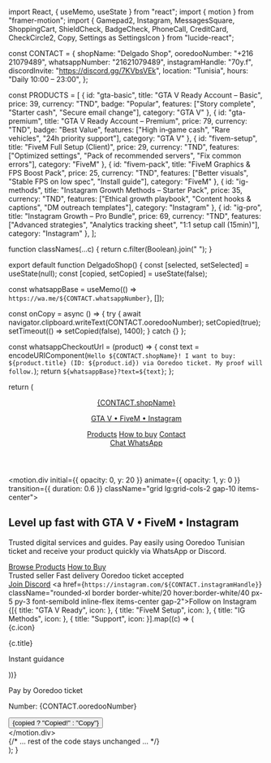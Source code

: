 import React, { useMemo, useState } from "react";
import { motion } from "framer-motion";
import {
  Gamepad2,
  Instagram,
  MessagesSquare,
  ShoppingCart,
  ShieldCheck,
  BadgeCheck,
  PhoneCall,
  CreditCard,
  CheckCircle2,
  Copy,
  Settings as SettingsIcon
} from "lucide-react";

const CONTACT = {
  shopName: "Delgado Shop",
  ooredooNumber: "+216 21079489",
  whatsappNumber: "21621079489",
  instagramHandle: "70y.f",
  discordInvite: "https://discord.gg/7KVbsVEk",
  location: "Tunisia",
  hours: "Daily 10:00 – 23:00",
};

const PRODUCTS = [
  { id: "gta-basic", title: "GTA V Ready Account – Basic", price: 39, currency: "TND", badge: "Popular", features: ["Story complete", "Starter cash", "Secure email change"], category: "GTA V" },
  { id: "gta-premium", title: "GTA V Ready Account – Premium", price: 79, currency: "TND", badge: "Best Value", features: ["High in‑game cash", "Rare vehicles", "24h priority support"], category: "GTA V" },
  { id: "fivem-setup", title: "FiveM Full Setup (Client)", price: 29, currency: "TND", features: ["Optimized settings", "Pack of recommended servers", "Fix common errors"], category: "FiveM" },
  { id: "fivem-pack", title: "FiveM Graphics & FPS Boost Pack", price: 25, currency: "TND", features: ["Better visuals", "Stable FPS on low spec", "Install guide"], category: "FiveM" },
  { id: "ig-methods", title: "Instagram Growth Methods – Starter Pack", price: 35, currency: "TND", features: ["Ethical growth playbook", "Content hooks & captions", "DM outreach templates"], category: "Instagram" },
  { id: "ig-pro", title: "Instagram Growth – Pro Bundle", price: 69, currency: "TND", features: ["Advanced strategies", "Analytics tracking sheet", "1:1 setup call (15min)"], category: "Instagram" },
];

function classNames(...c) { return c.filter(Boolean).join(" "); }

export default function DelgadoShop() {
  const [selected, setSelected] = useState(null);
  const [copied, setCopied] = useState(false);

  const whatsappBase = useMemo(() => `https://wa.me/${CONTACT.whatsappNumber}`, []);

  const onCopy = async () => { try { await navigator.clipboard.writeText(CONTACT.ooredooNumber); setCopied(true); setTimeout(() => setCopied(false), 1400); } catch {} };

  const whatsappCheckoutUrl = (product) => {
    const text = encodeURIComponent(`Hello ${CONTACT.shopName}! I want to buy: ${product.title} (ID: ${product.id}) via Ooredoo ticket. My proof will follow.`);
    return `${whatsappBase}?text=${text}`;
  };

  return (
    <div className="min-h-screen bg-neutral-950 text-white">
      <header className="sticky top-0 z-40 backdrop-blur supports-[backdrop-filter]:bg-neutral-950/70 bg-neutral-950/60 border-b border-white/10">
        <div className="mx-auto max-w-7xl px-4 sm:px-6 lg:px-8 py-3 flex items-center justify-between">
          <a href="#" className="flex items-center gap-2">
            <div className="size-9 rounded-2xl bg-gradient-to-br from-emerald-400 to-emerald-700 grid place-items-center shadow-lg shadow-emerald-500/30">
              <Gamepad2 className="size-5" />
            </div>
            <div className="leading-tight">
              <p className="font-semibold tracking-wide">{CONTACT.shopName}</p>
              <p className="text-xs text-white/60">GTA V • FiveM • Instagram</p>
            </div>
          </a>
          <nav className="hidden md:flex items-center gap-6 text-sm">
            <a href="#products" className="hover:text-emerald-300">Products</a>
            <a href="#how" className="hover:text-emerald-300">How to buy</a>
            <a href="#contact" className="hover:text-emerald-300">Contact</a>
          </nav>
          <div className="flex items-center gap-2">
            <a href={whatsappBase} className="inline-flex items-center gap-2 rounded-2xl bg-emerald-500/90 hover:bg-emerald-400 px-4 py-2 text-sm font-semibold shadow-lg shadow-emerald-500/30">
              <MessagesSquare className="size-4" /> Chat WhatsApp
            </a>
          </div>
        </div>
      </header>
      <section className="relative overflow-hidden">
        <div className="absolute inset-0 bg-[radial-gradient(circle_at_20%_20%,rgba(16,185,129,0.15),transparent_40%),radial-gradient(circle_at_80%_20%,rgba(59,130,246,0.12),transparent_40%)]" />
        <div className="mx-auto max-w-7xl px-4 sm:px-6 lg:px-8 py-16 sm:py-24">
          <motion.div initial={{ opacity: 0, y: 20 }} animate={{ opacity: 1, y: 0 }} transition={{ duration: 0.6 }} className="grid lg:grid-cols-2 gap-10 items-center">
            <div>
              <h1 className="text-3xl sm:text-5xl font-black leading-tight">
                Level up fast with
                <span className="block text-transparent bg-clip-text bg-gradient-to-r from-emerald-400 to-blue-400">GTA V • FiveM • Instagram</span>
              </h1>
              <p className="mt-4 text-white/80 max-w-xl">
                Trusted digital services and guides. Pay easily using <span className="font-semibold">Ooredoo Tunisian ticket</span> and receive your product quickly via WhatsApp or Discord.
              </p>
              <div className="mt-6 flex flex-wrap gap-3">
                <a href="#products" className="rounded-2xl bg-white text-neutral-950 px-5 py-3 font-semibold hover:bg-white/90">Browse Products</a>
                <a href="#how" className="rounded-2xl border border-white/20 px-5 py-3 font-semibold hover:border-white/40">How to Buy</a>
              </div>
              <div className="mt-6 flex flex-wrap items-center gap-5 text-xs text-white/60">
                <span className="inline-flex items-center gap-1"><ShieldCheck className="size-4"/> Trusted seller</span>
                <span className="inline-flex items-center gap-1"><BadgeCheck className="size-4"/> Fast delivery</span>
                <span className="inline-flex items-center gap-1"><CreditCard className="size-4"/> Ooredoo ticket accepted</span>
              </div>
              <div className="mt-4 flex gap-3">
                <a href={CONTACT.discordInvite} className="rounded-xl bg-indigo-600 hover:bg-indigo-500 px-5 py-3 font-semibold inline-flex items-center gap-2">Join Discord</a>
                <a href={`https://instagram.com/${CONTACT.instagramHandle}`} className="rounded-xl border border-white/20 hover:border-white/40 px-5 py-3 font-semibold inline-flex items-center gap-2">Follow on Instagram</a>
              </div>
            </div>
            <div className="relative">
              <div className="absolute -inset-6 bg-gradient-to-tr from-emerald-500/20 to-blue-500/20 blur-2xl rounded-3xl" />
              <div className="relative rounded-3xl border border-white/10 bg-neutral-900/60 p-6 sm:p-8 shadow-2xl">
                <div className="grid grid-cols-2 gap-4">
                  {[{ title: "GTA V Ready", icon: <Gamepad2 className="size-5" /> }, { title: "FiveM Setup", icon: <SettingsIcon /> }, { title: "IG Methods", icon: <Instagram className="size-5" /> }, { title: "Support", icon: <PhoneCall className="size-5" /> }].map((c) => (
                    <div key={c.title} className="rounded-2xl bg-neutral-800/80 border border-white/10 p-4 sm:p-5">
                      <div className="mb-3">{c.icon}</div>
                      <p className="text-sm font-semibold">{c.title}</p>
                      <p className="text-xs text-white/60">Instant guidance</p>
                    </div>
                  ))}
                </div>
                <div className="mt-6 flex items-center justify-between rounded-2xl bg-neutral-800/80 border border-white/10 p-4">
                  <div className="text-sm">
                    <p className="font-semibold">Pay by Ooredoo ticket</p>
                    <p className="text-white/60">Number: {CONTACT.ooredooNumber}</p>
                  </div>
                  <button onClick={onCopy} className="inline-flex items-center gap-2 rounded-xl bg-emerald-500/90 hover:bg-emerald-400 px-4 py-2 text-sm font-semibold shadow">
                    <Copy className="size-4" /> {copied ? "Copied!" : "Copy"}
                  </button>
                </div>
              </div>
            </div>
          </motion.div>
        </div>
      </section>
      {/* ... rest of the code stays unchanged ... */}
    </div>
  );
}
